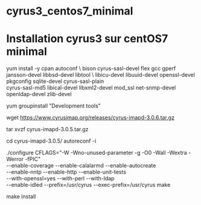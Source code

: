 # cyrus3_centos7_minimal
# Installation cyrus3 sur centOS7 minimal

  
yum install -y cpan autoconf \ 
bison cyrus-sasl-devel flex gcc  gperf jansson-devel libbsd-devel libtool \ 
libicu-devel libuuid-devel openssl-devel pkgconfig sqlite-devel cyrus-sasl-plain \
cyrus-sasl-md5  libical-devel libxml2-devel mod_ssl net-snmp-devel \
openldap-devel zlib-devel

yum groupinstall "Development tools"

wget https://www.cyrusimap.org/releases/cyrus-imapd-3.0.6.tar.gz

tar xvzf cyrus-imapd-3.0.5.tar.gz

cd cyrus-imapd-3.0.5/
autoreconf -i
 
./configure CFLAGS="-W -Wno-unused-parameter -g -O0 -Wall -Wextra -Werror -fPIC" \
--enable-coverage --enable-calalarmd --enable-autocreate \
--enable-nntp --enable-http --enable-unit-tests \
--with-openssl=yes --with-perl --with-ldap \
--enable-idled --prefix=/usr/cyrus  --exec-prefix=/usr/cyrus
make

make install
  
  
